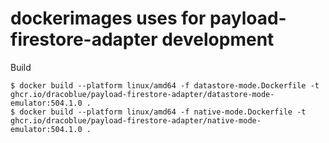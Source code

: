 # dockerimages uses for payload-firestore-adapter development

Build

```
$ docker build --platform linux/amd64 -f datastore-mode.Dockerfile -t ghcr.io/dracoblue/payload-firestore-adapter/datastore-mode-emulator:504.1.0 .
$ docker build --platform linux/amd64 -f native-mode.Dockerfile -t ghcr.io/dracoblue/payload-firestore-adapter/native-mode-emulator:504.1.0 .
```
